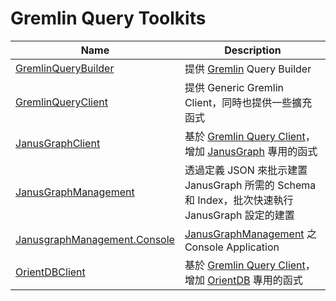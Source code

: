 # Gremlin Query Toolkits



| Name                                                         | Description                                                  |
| ------------------------------------------------------------ | ------------------------------------------------------------ |
| [GremlinQueryBuilder](src/GremlinQueryBuilder)               | 提供 [Gremlin](https://tinkerpop.apache.org/docs/current/reference/#_tinkerpop_documentation) Query Builder |
| [GremlinQueryClient](src/GremlinQueryClient)                 | 提供 Generic Gremlin Client，同時也提供一些擴充函式          |
| [JanusGraphClient](src/JanusGraphClient)                     | 基於 [Gremlin Query Client](../GremlinQueryClient)，增加 [JanusGraph](https://docs.janusgraph.org/) 專用的函式 |
| [JanusGraphManagement](src/JanusGraphManagement)             | 透過定義 JSON 來批示建置 JanusGraph  所需的 Schema 和 Index，批次快速執行 JanusGraph 設定的建置 |
| [JanusgraphManagement.Console](src/JanusgraphManagement.Console) | [JanusGraphManagement](src/JanusGraphManagement) 之 Console Application |
| [OrientDBClient](src/OrientDBClient)                         | 基於 [Gremlin Query Client](../GremlinQueryClient)，增加 [OrientDB](http://orientdb.org) 專用的函式 |



